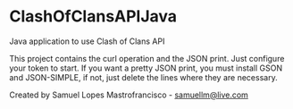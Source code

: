 # ClashOfClansAPIJava
Java application to use Clash of Clans API

This project contains the curl operation and the JSON print.
Just configure your token to start.
If you want a pretty JSON print, you must install GSON and JSON-SIMPLE, if not, just delete the lines where they are necessary.

Created by Samuel Lopes Mastrofrancisco - samuellm@live.com
